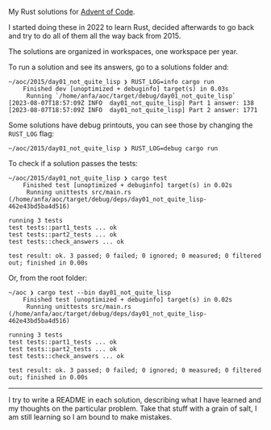 My Rust solutions for [Advent of Code](https://adventofcode.com/).

I started doing these in 2022 to learn Rust, decided afterwards to go back
and try to do all of them all the way back from 2015.

The solutions are organized in workspaces, one workspace per year.

To run a solution and see its answers, go to a solutions folder and:
```
~/aoc/2015/day01_not_quite_lisp ❯ RUST_LOG=info cargo run
    Finished dev [unoptimized + debuginfo] target(s) in 0.03s
     Running `/home/anfa/aoc/target/debug/day01_not_quite_lisp`
[2023-08-07T18:57:09Z INFO  day01_not_quite_lisp] Part 1 answer: 138
[2023-08-07T18:57:09Z INFO  day01_not_quite_lisp] Part 2 answer: 1771
```

Some solutions have debug printouts, you can see those by changing the
`RUST_LOG` flag:
```
~/aoc/2015/day01_not_quite_lisp ❯ RUST_LOG=debug cargo run
```

To check if a solution passes the tests:
```
~/aoc/2015/day01_not_quite_lisp ❯ cargo test
    Finished test [unoptimized + debuginfo] target(s) in 0.02s
     Running unittests src/main.rs (/home/anfa/aoc/target/debug/deps/day01_not_quite_lisp-462e43bd5ba4d516)

running 3 tests
test tests::part1_tests ... ok
test tests::part2_tests ... ok
test tests::check_answers ... ok

test result: ok. 3 passed; 0 failed; 0 ignored; 0 measured; 0 filtered out; finished in 0.00s
```
Or, from the root folder:
```
~/aoc ❯ cargo test --bin day01_not_quite_lisp
    Finished test [unoptimized + debuginfo] target(s) in 0.02s
     Running unittests src/main.rs (/home/anfa/aoc/target/debug/deps/day01_not_quite_lisp-462e43bd5ba4d516)

running 3 tests
test tests::part1_tests ... ok
test tests::part2_tests ... ok
test tests::check_answers ... ok

test result: ok. 3 passed; 0 failed; 0 ignored; 0 measured; 0 filtered out; finished in 0.00s
```

---

I try to write a README in each solution, describing what I have learned and
my thoughts on the particular problem. Take that stuff with a grain of salt, I
am still learning so I am bound to make mistakes.
